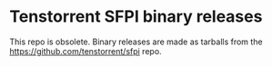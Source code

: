 Tenstorrent SFPI binary releases
================================

This repo is obsolete. Binary releases are made as tarballs from the https://github.com/tenstorrent/sfpi repo.
